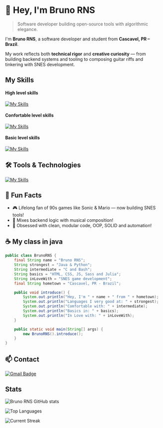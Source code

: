 # 👋 Hey, I'm Bruno RNS

> Software developer building open-source tools with algorithmic elegance.

I'm **Bruno RNS**, a software developer and student from **Cascavel, PR – Brazil**.

My work reflects both **technical rigor** and **creative curiosity** — from building backend systems and tooling to composing guitar riffs and tinkering with SNES development.

## My Skills

#### High level skills

[![My Skills](https://skillicons.dev/icons?i=java,python,django)](https://skillicons.dev) 

#### Confortable level skills

[![My Skills](https://skillicons.dev/icons?i=c,bash)](https://skillicons.dev) 

#### Basic level skills

[![My Skills](https://skillicons.dev/icons?i=html,css,javascript,julia)](https://skillicons.dev)

## 🛠️ Tools & Technologies  
[![My Skills](https://skillicons.dev/icons?i=vscode,mysql,sass,git,github,linux,windows,ubuntu,docker)](https://skillicons.dev)  


## 🌟 Fun Facts

- 🎮 Lifelong fan of 90s games like Sonic & Mario — now building SNES tools!
- 🎸 Mixes backend logic with musical composition!
- 🔄 Obsessed with clean, modular code, OOP, SOLID and automation!

## ☕ My class in java

```java
public class BrunoRNS {
    final String name = "Bruno RNS";
    String strongest = "Java & Python";
    String intermediate = "C and Bash";
    String basics = "HTML, CSS, JS, Sass and Julia";
    String inLoveWith = "SNES game development";
    final String hometown = "Cascavel, PR - Brazil";

    public void introduce() {
        System.out.println("Hey, I'm " + name + " from " + hometown);
        System.out.println("Languages I very good at: " + strongest);
        System.out.println("Comfortable with: " + intermediate);
        System.out.println("Basics in: " + basics);
        System.out.println("In Love with: " + inLoveWith);
    }

    public static void main(String[] args) {
        new BrunoRNS().introduce();
    }
}
```

## 📫 Contact  

[![Gmail Badge](https://img.shields.io/badge/-brunoriansouza@gmail.com-006bed?style=flat-square&logo=Gmail&logoColor=white&link=mailto:brunoriansouza@gmail.com)](mailto:brunoriansouza@gmail.com)  


## Stats

![Bruno RNS GitHub stats](https://github-readme-stats.vercel.app/api?username=BrunoRNS&show_icons=true&theme=radical)

![Top Languages](https://github-readme-stats.vercel.app/api/top-langs/?username=BrunoRNS&theme=merko&layout=compact&langs_count=6)

![Current Streak](https://github-readme-streak-stats.herokuapp.com/?user=BrunoRNS&theme=merko)
